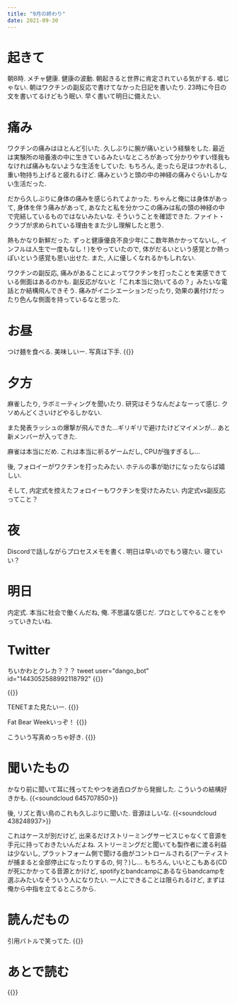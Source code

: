 ```yaml
---
title: "9月の終わり"
date: 2021-09-30
---
```


# 起きて
朝8時. メチャ健康. 健康の波動. 朝起きると世界に肯定されている気がする. 嘘じゃない. 朝はワクチンの副反応で書けてなかった日記を書いたり. 23時に今日の文を書いてるけどもう眠い. 早く書いて明日に備えたい.

# 痛み
ワクチンの痛みはほとんど引いた. 久しぶりに腕が痛いという経験をした. 最近は実験所の培養液の中に生きているみたいなところがあって分かりやすい怪我もなければ痛みもないような生活をしていた. もちろん, 走ったら足はつかれるし, 重い物持ち上げると疲れるけど. 痛みというと頭の中の神経の痛みぐらいしかない生活だった.

だから久しぶりに身体の痛みを感じられてよかった. ちゃんと俺には身体があって, 身体を伴う痛みがあって, あなたと私を分かつこの痛みは私の頭の神経の中で完結しているものではないみたいな. そういうことを確認できた. ファイト・クラブが求められている理由をまた少し理解したと思う.

熱もかなり新鮮だった. ずっと健康優良不良少年(ここ数年熱かかってないし, インフルは人生で一度もなし！)をやっていたので, 体がだるいという感覚とか熱っぽいという感覚も思い出せた. また, 人に優しくなれるかもしれない.

ワクチンの副反応, 痛みがあることによってワクチンを打ったことを実感できている側面はあるのかも. 副反応がないと「これ本当に効いてるの？」みたいな電話とか結構飛んできそう. 痛みがイニシエーションだったり, 効果の裏付けだったり色んな側面を持っているなと思った.

# お昼
つけ麺を食べる. 美味しいー. 写真は下手.
{{<tweet user="dango_bot" id="1443453127093456904">}}
# 夕方
麻雀したり, ラボミーティングを聞いたり. 研究はそうなんだよなーって感じ. クソめんどくさいけどやるしかない.

また発表ラッシュの爆撃が飛んできた...ギリギリで避けたけどマイメンが... あと新メンバーが入ってきた.

麻雀は本当にだめ. これは本当に祈るゲームだし, CPUが強すぎるし...

後, フォロイーがワクチンを打ったみたい. ホテルの事が助けになったならば嬉しい.

そして, 内定式を控えたフォロイーもワクチンを受けたみたい. 内定式vs副反応ってこと？
# 夜
Discordで話しながらプロセスメモを書く. 明日は早いのでもう寝たい. 寝ていい？

# 明日
内定式. 本当に社会で働くんだね, 俺. 不思議な感じだ. プロとしてやることをやっていきたいね.
# Twitter
ちいかわとクレカ？？？
tweet user="dango_bot" id="1443052588992118792"
{{<tweet user="dango_bot" id="1443537830077026308">}}

{{<tweet user="dango_bot" id="1443447462950158340">}}

TENETまた見たいー.
{{<tweet user="dango_bot" id="1443436764304085002">}}

Fat Bear Weekいっぞ！
{{<tweet user="dango_bot" id="1443190911601610755">}}

こういう写真めっちゃ好き.
{{<tweet user="dango_bot" id="1443506466250379267">}}
# 聞いたもの
かなり前に聞いて耳に残ってたやつを過去ログから発掘した. こういうの結構好きかも.
{{<soundcloud 645707850>}}

後, リズと青い鳥のこれも久しぶりに聞いた. 音源ほしいな.
{{<soundcloud 438248937>}}

これはケースが別だけど, 出来るだけストリーミングサービスじゃなくて音源を手元に持っておきたいんだよね. ストリーミングだと聞いても製作者に渡る利益は少ないし, プラットフォーム側で聞ける曲がコントロールされる(アーティストが捕まると全部停止になったりするの, 何？)し... もちろん, いいとこもある(CDが死にかかってる音源とか)けど, spotifyとbandcampにあるならbandcampを選ぶみたいなそういう人になりたい. 一人にできることは限られるけど, まずは俺から中指を立てるところから.

# 読んだもの
引用バトルで笑ってた.
{{<tweet user="dango_bot" id="1443410521651253254">}}
# あとで読む
{{<tweet user="dango_bot" id="1443192823990284294">}}